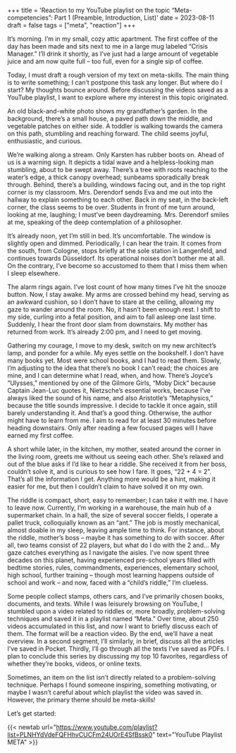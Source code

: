 +++
title = 'Reaction to my YouTube playlist on the topic “Meta-competencies”: Part 1 (Preamble, Introduction, List)'
date = 2023-08-11
draft = false
tags = ["meta", "reaction"]
+++

It’s morning. I’m in my small, cozy attic apartment. The first coffee of the day has been made and sits next to me in a large mug labeled “Crisis Manager.” I’ll drink it shortly, as I’ve just had a large amount of vegetable juice and am now quite full – too full, even for a single sip of coffee.

Today, I must draft a rough version of my text on meta-skills. The main thing is to write something; I can’t postpone this task any longer. But where do I start? My thoughts bounce around. Before discussing the videos saved as a YouTube playlist, I want to explore where my interest in this topic originated.

An old black-and-white photo shows my grandfather’s garden. In the background, there’s a small house, a paved path down the middle, and vegetable patches on either side. A toddler is walking towards the camera on this path, stumbling and reaching forward. The child seems joyful, enthusiastic, and curious.

We’re walking along a stream. Only Karsten has rubber boots on. Ahead of us is a warning sign. It depicts a tidal wave and a helpless-looking man stumbling, about to be swept away. There’s a tree with roots reaching to the water’s edge, a thick canopy overhead; sunbeams sporadically break through. Behind, there’s a building, windows facing out, and in the top right corner is my classroom. Mrs. Derendorf sends Eva and me out into the hallway to explain something to each other. Back in my seat, in the back-left corner, the class seems to be over. Students in front of me turn around, looking at me, laughing; I must’ve been daydreaming. Mrs. Derendorf smiles at me, speaking of the deep contemplation of a philosopher.

It’s already noon, yet I’m still in bed. It’s uncomfortable. The window is slightly open and dimmed. Periodically, I can hear the train. It comes from the south, from Cologne, stops briefly at the sole station in Langenfeld, and continues towards Düsseldorf. Its operational noises don’t bother me at all. On the contrary, I’ve become so accustomed to them that I miss them when I sleep elsewhere.

The alarm rings again. I’ve lost count of how many times I’ve hit the snooze button. Now, I stay awake. My arms are crossed behind my head, serving as an awkward cushion, so I don’t have to stare at the ceiling, allowing my gaze to wander around the room. No, it hasn’t been enough rest. I shift to my side, curling into a fetal position, and aim to fall asleep one last time. Suddenly, I hear the front door slam from downstairs. My mother has returned from work. It’s already 2:00 pm, and I need to get moving.

Gathering my courage, I move to my desk, switch on my new architect’s lamp, and ponder for a while. My eyes settle on the bookshelf. I don’t have many books yet. Most were school books, and I had to read them. Slowly, I’m adjusting to the idea that there’s no book I can’t read; the choices are mine, and I can determine what I read, when, and how. There’s Joyce’s “Ulysses,” mentioned by one of the Gilmore Girls, “Moby Dick” because Captain Jean-Luc quotes it, Nietzsche’s essential works, because I’ve always liked the sound of his name, and also Aristotle’s “Metaphysics,” because the title sounds impressive. I decide to tackle it once again, still barely understanding it. And that’s a good thing. Otherwise, the author might have to learn from me. I aim to read for at least 30 minutes before heading downstairs. Only after reading a few focused pages will I have earned my first coffee.

A short while later, in the kitchen, my mother, seated around the corner in the living room, greets me without us seeing each other. She’s relaxed and out of the blue asks if I’d like to hear a riddle. She received it from her boss, couldn’t solve it, and is curious to see how I fare. It goes, “22 + 4 = 2”. That’s all the information I get. Anything more would be a hint, making it easier for me, but then I couldn’t claim to have solved it on my own.

The riddle is compact, short, easy to remember; I can take it with me. I have to leave now. Currently, I’m working in a warehouse, the main hub of a supermarket chain. In a hall, the size of several soccer fields, I operate a pallet truck, colloquially known as an “ant.” The job is mostly mechanical, almost doable in my sleep, leaving ample time to think. For instance, about the riddle, mother’s boss – maybe it has something to do with soccer. After all, two teams consist of 22 players, but what do I do with the 2 and… My gaze catches everything as I navigate the aisles. I’ve now spent three decades on this planet, having experienced pre-school years filled with bedtime stories, rules, commandments, experiences, elementary school, high school, further training – though most learning happens outside of school and work – and now, faced with a “child’s riddle,” I’m clueless.

Some people collect stamps, others cars, and I’ve primarily chosen books, documents, and texts. While I was leisurely browsing on YouTube, I stumbled upon a video related to riddles or, more broadly, problem-solving techniques and saved it in a playlist named “Meta.” Over time, about 250 videos accumulated in this list, and now I want to briefly discuss each of them. The format will be a reaction video. By the end, we’ll have a neat overview. In a second segment, I’ll similarly, in brief, discuss all the articles I’ve saved in Pocket. Thirdly, I’ll go through all the texts I’ve saved as PDFs. I plan to conclude this series by discussing my top 10 favorites, regardless of whether they’re books, videos, or online texts.

Sometimes, an item on the list isn’t directly related to a problem-solving technique. Perhaps I found someone inspiring, something motivating, or maybe I wasn’t careful about which playlist the video was saved in. However, the primary theme should be meta-skills!

Let’s get started:

{{< newtab url="https://www.youtube.com/playlist?list=PLNHYdVdeFQFHhvCUCFm24UOrE4SfBssk0" text="YouTube Playlist META" >}}  